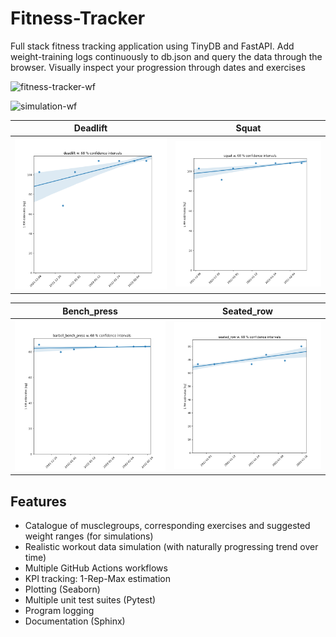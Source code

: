 # Fitness-Tracker

Full stack fitness tracking application using TinyDB and FastAPI.
Add weight-training logs continuously to db.json and query the data through the browser.
Visually inspect your progression through dates and exercises

![fitness-tracker-wf](https://github.com/TheNewThinkTank/Fitness-Tracker/actions/workflows/fitness-tracker-wf.yml/badge.svg)

![simulation-wf](https://github.com/TheNewThinkTank/Fitness-Tracker/actions/workflows/simulation-wf.yml/badge.svg)

<!-- ![fitted_data_legpress](img/fitted_data_legpress.png) -->

|                          Deadlift                          |                        Squat                         |
| :--------------------------------------------------------: | :--------------------------------------------------: |
| ![fitted_data_deadlift](img/real_fitted_data_deadlift.png) | ![fitted_data_squat](img/real_fitted_data_squat.png) |

|                                   Bench_press                                    |                           Seated_row                           |
| :------------------------------------------------------------------------------: | :------------------------------------------------------------: |
| ![fitted_data_barbell_bench_press](img/real_fitted_data_barbell_bench_press.png) | ![fitted_data_seated_row](img/real_fitted_data_seated_row.png) |

<!-- ![1repmax_comparrisons_Rplot](img/1repmax_comparrisons_Rplot.png)
![fitted_data](img/fitted_data.png)
![workout_2021-12-11](img/workout_2021-12-11.png)
Above: selected exercises (sets vs reps, with weight resistance shown in the legend)<br>for leg workout on 2021-12-11 -->

## Features

- Catalogue of musclegroups, corresponding exercises and suggested weight ranges (for simulations)
- Realistic workout data simulation (with naturally progressing trend over time)
- Multiple GitHub Actions workflows
- KPI tracking: 1-Rep-Max estimation
- Plotting (Seaborn)
- Multiple unit test suites (Pytest)
- Program logging
- Documentation (Sphinx)

<!-- ## Upcoming features
- Add muscle groups to log file name
- ML models (Scikit Learn)
- YAML-support
- Bodily strength-ratio tracking (determine baseline, ideal-ranges, and compare the two)
- Dashboard
- Add key exercises (benchpress, squat, deadlift) to dashboard
- Hosting on PyPi (automated deploy with GitHub Actions)
- Identify musclegroups and exercises with best or worst progression
- Add cardio tracking (integrate app with Strava) -->
